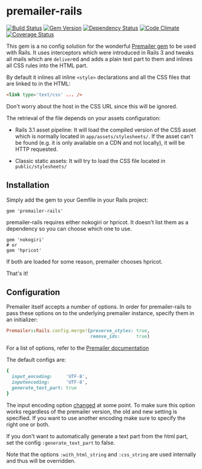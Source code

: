 # premailer-rails

[![Build Status](https://travis-ci.org/fphilipe/premailer-rails.png)](https://travis-ci.org/fphilipe/premailer-rails)
[![Gem Version](https://badge.fury.io/rb/premailer-rails.png)](http://badge.fury.io/rb/premailer-rails)
[![Dependency Status](https://gemnasium.com/fphilipe/premailer-rails.png)](https://gemnasium.com/fphilipe/premailer-rails)
[![Code Climate](https://codeclimate.com/github/fphilipe/premailer-rails.png)](https://codeclimate.com/github/fphilipe/premailer-rails)
[![Coverage Status](https://coveralls.io/repos/fphilipe/premailer-rails/badge.png?branch=master)](https://coveralls.io/r/fphilipe/premailer-rails)

This gem is a no config solution for the wonderful [Premailer gem](https://github.com/alexdunae/premailer) to be used with Rails.
It uses interceptors which were introduced in Rails 3 and tweaks all mails which are `deliver`ed and adds a plain text part to them and inlines all CSS rules into the HTML part.

By default it inlines all inline `<style>` declarations and all the CSS files that are linked to in the HTML:

```html
<link type='text/css' ... />
```

Don't worry about the host in the CSS URL since this will be ignored.

The retrieval of the file depends on your assets configuration:

* Rails 3.1 asset pipeline: It will load the compiled version of the CSS asset
  which is normally located in `app/assets/stylesheets/`. If the asset can't be
  found (e.g. it is only available on a CDN and not locally), it will be
  HTTP requested.

* Classic static assets: It will try to load the CSS file located in
  `public/stylesheets/`

## Installation

Simply add the gem to your Gemfile in your Rails project:

    gem 'premailer-rails'

premailer-rails requires either nokogiri or hpricot. It doesn't list them as a dependency so you can choose which one to use.

    gem 'nokogiri'
    # or
    gem 'hpricot'

If both are loaded for some reason, premailer chooses hpricot.

That's it!

## Configuration

Premailer itself accepts a number of options. In order for premailer-rails to
pass these options on to the underlying premailer instance, specify them in an
initializer:

```ruby
Premailer::Rails.config.merge!(preserve_styles: true,
                               remove_ids:      true)
```

For a list of options, refer to the [Premailer documentation](http://rubydoc.info/gems/premailer/1.7.3/Premailer:initialize)

The default configs are:

```ruby
{
  input_encoding:     'UTF-8',
  inputencoding:      'UTF-8',
  generate_text_part: true
}
```

The input encoding option [changed](https://github.com/alexdunae/premailer/commit/5f5cbb4ac181299a7e73d3eca11f3cf546585364) at some point.
To make sure this option works regardless of the premailer version, the old and new setting is specified.
If you want to use another encoding make sure to specify the right one or both.

If you don't want to automatically generate a text part from the html part, set the config `:generate_text_part` to false.

Note that the options `:with_html_string` and `:css_string` are used internally and thus will be overridden.
